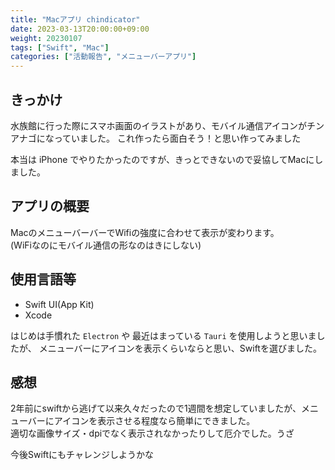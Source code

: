 ```yaml
---
title: "Macアプリ chindicator"
date: 2023-03-13T20:00:00+09:00
weight: 20230107
tags: ["Swift", "Mac"]
categories: ["活動報告", "メニューバーアプリ"]
---
```


## きっかけ
水族館に行った際にスマホ画面のイラストがあり、モバイル通信アイコンがチンアナゴになっていました。
これ作ったら面白そう！と思い作ってみました

本当は iPhone でやりたかったのですが、きっとできないので妥協してMacにしました。

## アプリの概要
MacのメニューバーバーでWifiの強度に合わせて表示が変わります。  
(WiFiなのにモバイル通信の形なのはきにしない)

## 使用言語等
- Swift UI(App Kit)
- Xcode

はじめは手慣れた `Electron` や 最近はまっている `Tauri` を使用しようと思いましたが、
メニューバーにアイコンを表示くらいならと思い、Swiftを選びました。

## 感想
2年前にswiftから逃げて以来久々だったので1週間を想定していましたが、メニューバーにアイコンを表示させる程度なら簡単にできました。  
適切な画像サイズ・dpiでなく表示されなかったりして厄介でした。うざ

今後Swiftにもチャレンジしようかな
